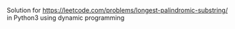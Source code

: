 Solution for https://leetcode.com/problems/longest-palindromic-substring/ in Python3 using dynamic programming
